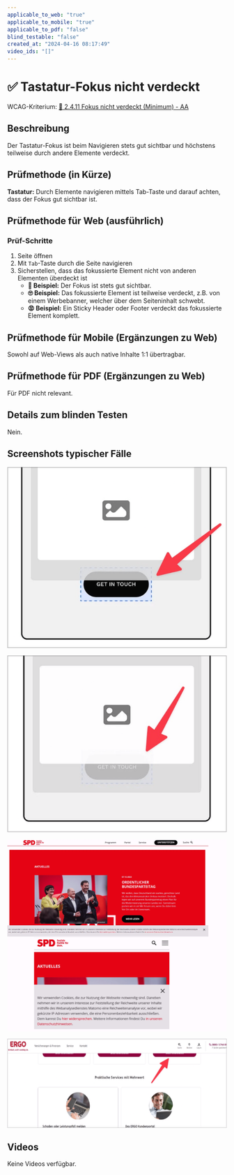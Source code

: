 ```yaml
---
applicable_to_web: "true"
applicable_to_mobile: "true"
applicable_to_pdf: "false"
blind_testable: "false"
created_at: "2024-04-16 08:17:49"
video_ids: "[]"
---
```


# ✅ Tastatur-Fokus nicht verdeckt

WCAG-Kriterium: [📜 2.4.11 Fokus nicht verdeckt (Minimum) - AA](..)

## Beschreibung

Der Tastatur-Fokus ist beim Navigieren stets gut sichtbar und höchstens teilweise durch andere Elemente verdeckt.

## Prüfmethode (in Kürze)

**Tastatur:** Durch Elemente navigieren mittels Tab-Taste und darauf achten, dass der Fokus gut sichtbar ist.

## Prüfmethode für Web (ausführlich)

### Prüf-Schritte

1. Seite öffnen
1. Mit `Tab`-Taste durch die Seite navigieren
1. Sicherstellen, dass das fokussierte Element nicht von anderen Elementen überdeckt ist
    - **🙂 Beispiel:** Der Fokus ist stets gut sichtbar.
    - **🙄 Beispiel:** Das fokussierte Element ist teilweise verdeckt, z.B. von einem Werbebanner, welcher über dem Seiteninhalt schwebt.
    - **😡 Beispiel:** Ein Sticky Header oder Footer verdeckt das fokussierte Element komplett.

## Prüfmethode für Mobile (Ergänzungen zu Web)

Sowohl auf Web-Views als auch native Inhalte 1:1 übertragbar.

## Prüfmethode für PDF (Ergänzungen zu Web)

Für PDF nicht relevant.

## Details zum blinden Testen

Nein.

## Screenshots typischer Fälle

![Teilweise verdeckter Fokus (in Ordnung)](images/teilweise-verdeckter-fokus-in-ordnung.png)

![Komplett verdeckter Fokus (hier der Verständlichkeit halber leicht transparent dargestellt)](images/komplett-verdeckter-fokus.png)

![Ein Cookie-Banner verdeckt fast die komplette Mobile-Ansicht](images/ein-cookie-banner-verdeckt-fast-die-komplette-mobile-ansicht.png)

![Sticky Header und Footer können fokussierte Elemente verdecken](images/sticky-header-und-footer-knnen-fokussierte-elemente-verdecken.png)

## Videos

Keine Videos verfügbar.
